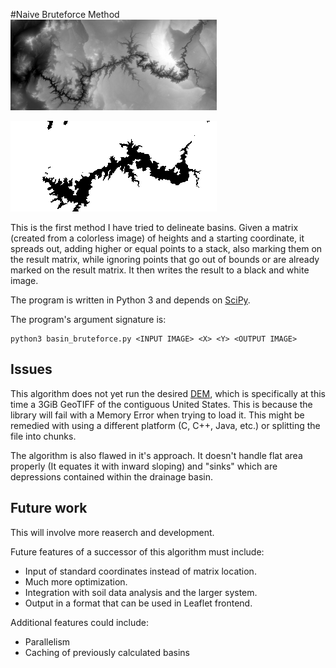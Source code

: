 #Naive Bruteforce Method
![Input](results/Grand_canyon.png)

![Result](results/Grand_canyon_result2.png)

This is the first method I have tried to delineate basins. Given a matrix
(created from a colorless image) of heights and a starting coordinate, it
spreads out, adding higher or equal points to a stack, also marking them on
the result matrix, while ignoring points that go out of bounds or are already
marked on the result matrix. It then writes the result to a black and white
image.

The program is written in Python 3 and depends on
[SciPy](https://www.scipy.org).

The program's argument signature is:
```
python3 basin_bruteforce.py <INPUT IMAGE> <X> <Y> <OUTPUT IMAGE>
```

## Issues
This algorithm does not yet run the desired
[DEM](https://en.wikipedia.org/wiki/Digital_elevation_model), which is
specifically at this time a 3GiB GeoTIFF of the contiguous United States.
This is because the library will fail with a Memory Error when trying to load
it. This might be remedied with using a different platform (C, C++, Java,
etc.) or splitting the file into chunks.

The algorithm is also flawed in it's approach. It doesn't handle flat area
properly (It equates it with inward sloping) and "sinks" which are depressions
contained within the drainage basin.

## Future work

This will involve more reaserch and development.

Future features of a successor of this algorithm must include:
* Input of standard coordinates instead of matrix location.
* Much more optimization.
* Integration with soil data analysis and the larger system.
* Output in a format that can be used in Leaflet frontend.

Additional features could include:
* Parallelism
* Caching of previously calculated basins

